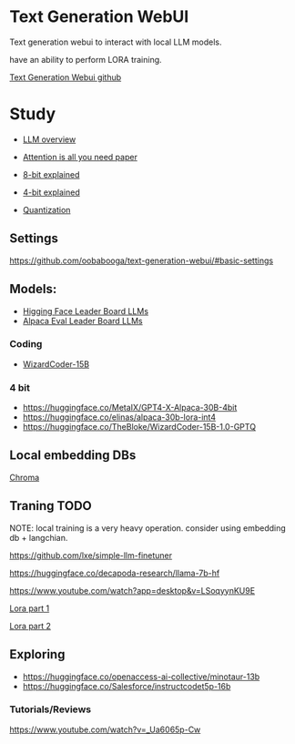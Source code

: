 # Text Generation WebUI

Text generation webui to interact with local LLM models.

have an ability to perform LORA training.

[Text Generation Webui github](https://github.com/oobabooga/text-generation-webui)

# Study

- [LLM overview](https://github.com/datainsightat/introduction_llm#architecture-oflarge-language-models)

- [Attention is all you need paper](https://arxiv.org/pdf/1706.03762.pdf)

- [8-bit explained](https://huggingface.co/blog/hf-bitsandbytes-integration)

- [4-bit explained](https://huggingface.co/blog/4bit-transformers-bitsandbytes)

- [Quantization](https://huggingface.co/docs/transformers/main/en/main_classes/quantization#offload-between-cpu-and-gpu)

## Settings

https://github.com/oobabooga/text-generation-webui/#basic-settings

## Models:

- [Higging Face Leader Board LLMs](https://huggingface.co/spaces/HuggingFaceH4/open_llm_leaderboard)
- [Alpaca Eval Leader Board LLMs](https://tatsu-lab.github.io/alpaca_eval/)

### Coding

- [WizardCoder-15B](https://huggingface.co/WizardLM/WizardCoder-15B-V1.0)

### 4 bit

- https://huggingface.co/MetaIX/GPT4-X-Alpaca-30B-4bit
- https://huggingface.co/elinas/alpaca-30b-lora-int4
- https://huggingface.co/TheBloke/WizardCoder-15B-1.0-GPTQ

## Local embedding DBs

[Chroma](https://github.com/chroma-core/chroma)

## Traning TODO

NOTE: local training is a very heavy operation. consider using embedding db + langchian.

https://github.com/lxe/simple-llm-finetuner

https://huggingface.co/decapoda-research/llama-7b-hf

https://www.youtube.com/watch?app=desktop&v=LSoqyynKU9E

[Lora part 1](https://www.youtube.com/watch?v=7pdEK9ckDQ8)

[Lora part 2](https://www.youtube.com/watch?v=LjJ8hgnTYfs)

## Exploring

- https://huggingface.co/openaccess-ai-collective/minotaur-13b
- https://huggingface.co/Salesforce/instructcodet5p-16b

### Tutorials/Reviews

https://www.youtube.com/watch?v=_Ua6065p-Cw

